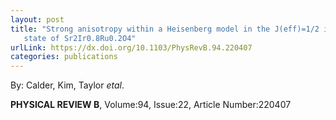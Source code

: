 ```yaml
---
layout: post
title: "Strong anisotropy within a Heisenberg model in the J(eff)=1/2 insulating
   state of Sr2Ir0.8Ru0.2O4"
urlLink: https://dx.doi.org/10.1103/PhysRevB.94.220407
categories: publications
---
```

By: Calder, Kim, Taylor *etal*.

**PHYSICAL REVIEW B**, Volume:94, Issue:22, Article Number:220407
